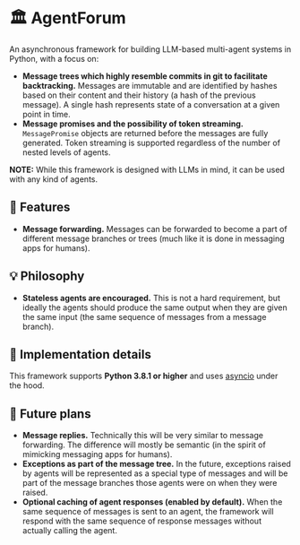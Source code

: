 # 🏛 AgentForum

An asynchronous framework for building LLM-based multi-agent systems in Python, with a focus on:

- **Message trees which highly resemble commits in git to facilitate backtracking.** Messages are immutable and are
  identified by hashes based on their content and their history (a hash of the previous message). A single hash
  represents state of a conversation at a given point in time.
- **Message promises and the possibility of token streaming.** `MessagePromise` objects are returned before the
  messages are fully generated. Token streaming is supported regardless of the number of nested levels of agents.

**NOTE:** While this framework is designed with LLMs in mind, it can be used with any kind of agents.

## 🧩 Features

- **Message forwarding.** Messages can be forwarded to become a part of different message branches or
  trees (much like it is done in messaging apps for humans).

## 💡 Philosophy

- **Stateless agents are encouraged.** This is not a hard requirement, but ideally the agents should produce the same
  output when they are given the same input (the same sequence of messages from a message branch).

## 🔧 Implementation details

This framework supports **Python 3.8.1 or higher** and uses [asyncio](https://docs.python.org/3/library/asyncio.html)
under the hood.

## 🌱 Future plans

- **Message replies.** Technically this will be very similar to message forwarding. The difference will mostly be
  semantic (in the spirit of mimicking messaging apps for humans).
- **Exceptions as part of the message tree.** In the future, exceptions raised by agents will be represented as a
  special type of messages and will be part of the message branches those agents were on when they were raised.
- **Optional caching of agent responses (enabled by default).** When the same sequence of messages is sent to an agent,
  the framework will respond with the same sequence of response messages without actually calling the agent.

